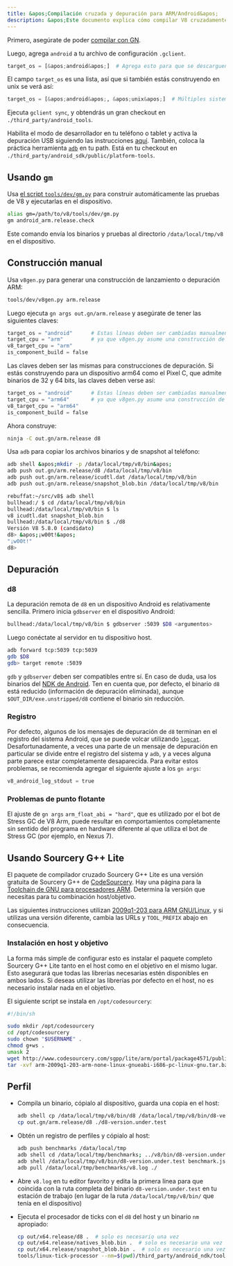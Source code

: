 ```yaml
---
title: &apos;Compilación cruzada y depuración para ARM/Android&apos;
description: &apos;Este documento explica cómo compilar V8 cruzadamente para ARM/Android y cómo depurarlo.&apos;
---
```

Primero, asegúrate de poder [compilar con GN](/docs/build-gn).

Luego, agrega `android` a tu archivo de configuración `.gclient`.

```python
target_os = [&apos;android&apos;]  # Agrega esto para que se descarguen los elementos de Android.
```

El campo `target_os` es una lista, así que si también estás construyendo en unix se verá así:

```python
target_os = [&apos;android&apos;, &apos;unix&apos;]  # Múltiples sistemas operativos objetivo.
```

Ejecuta `gclient sync`, y obtendrás un gran checkout en `./third_party/android_tools`.

Habilita el modo de desarrollador en tu teléfono o tablet y activa la depuración USB siguiendo las instrucciones [aquí](https://developer.android.com/studio/run/device.html). También, coloca la práctica herramienta [`adb`](https://developer.android.com/studio/command-line/adb.html) en tu path. Está en tu checkout en `./third_party/android_sdk/public/platform-tools`.

## Usando `gm`

Usa [el script `tools/dev/gm.py`](/docs/build-gn#gm) para construir automáticamente las pruebas de V8 y ejecutarlas en el dispositivo.

```bash
alias gm=/path/to/v8/tools/dev/gm.py
gm android_arm.release.check
```

Este comando envía los binarios y pruebas al directorio `/data/local/tmp/v8` en el dispositivo.

## Construcción manual

Usa `v8gen.py` para generar una construcción de lanzamiento o depuración ARM:

```bash
tools/dev/v8gen.py arm.release
```

Luego ejecuta `gn args out.gn/arm.release` y asegúrate de tener las siguientes claves:

```python
target_os = "android"      # Estas líneas deben ser cambiadas manualmente
target_cpu = "arm"         # ya que v8gen.py asume una construcción de simulador.
v8_target_cpu = "arm"
is_component_build = false
```

Las claves deben ser las mismas para construcciones de depuración. Si estás construyendo para un dispositivo arm64 como el Pixel C, que admite binarios de 32 y 64 bits, las claves deben verse así:

```python
target_os = "android"      # Estas líneas deben ser cambiadas manualmente
target_cpu = "arm64"       # ya que v8gen.py asume una construcción de simulador.
v8_target_cpu = "arm64"
is_component_build = false
```

Ahora construye:

```bash
ninja -C out.gn/arm.release d8
```

Usa `adb` para copiar los archivos binarios y de snapshot al teléfono:

```bash
adb shell &apos;mkdir -p /data/local/tmp/v8/bin&apos;
adb push out.gn/arm.release/d8 /data/local/tmp/v8/bin
adb push out.gn/arm.release/icudtl.dat /data/local/tmp/v8/bin
adb push out.gn/arm.release/snapshot_blob.bin /data/local/tmp/v8/bin
```

```bash
rebuffat:~/src/v8$ adb shell
bullhead:/ $ cd /data/local/tmp/v8/bin
bullhead:/data/local/tmp/v8/bin $ ls
v8 icudtl.dat snapshot_blob.bin
bullhead:/data/local/tmp/v8/bin $ ./d8
Versión V8 5.8.0 (candidato)
d8> &apos;¡w00t!&apos;
"¡w00t!"
d8>
```

## Depuración

### d8

La depuración remota de `d8` en un dispositivo Android es relativamente sencilla. Primero inicia `gdbserver` en el dispositivo Android:

```bash
bullhead:/data/local/tmp/v8/bin $ gdbserver :5039 $D8 <argumentos>
```

Luego conéctate al servidor en tu dispositivo host.

```bash
adb forward tcp:5039 tcp:5039
gdb $D8
gdb> target remote :5039
```

`gdb` y `gdbserver` deben ser compatibles entre sí. En caso de duda, usa los binarios del [NDK de Android](https://developer.android.com/ndk). Ten en cuenta que, por defecto, el binario `d8` está reducido (información de depuración eliminada), aunque `$OUT_DIR/exe.unstripped/d8` contiene el binario sin reducción.

### Registro

Por defecto, algunos de los mensajes de depuración de `d8` terminan en el registro del sistema Android, que se puede volcar utilizando [`logcat`](https://developer.android.com/studio/command-line/logcat). Desafortunadamente, a veces una parte de un mensaje de depuración en particular se divide entre el registro del sistema y `adb`, y a veces alguna parte parece estar completamente desaparecida. Para evitar estos problemas, se recomienda agregar el siguiente ajuste a los `gn args`:

```python
v8_android_log_stdout = true
```

### Problemas de punto flotante

El ajuste de `gn args` `arm_float_abi = "hard"`, que es utilizado por el bot de Stress GC de V8 Arm, puede resultar en comportamientos completamente sin sentido del programa en hardware diferente al que utiliza el bot de Stress GC (por ejemplo, en Nexus 7).

## Usando Sourcery G++ Lite

El paquete de compilador cruzado Sourcery G++ Lite es una versión gratuita de Sourcery G++ de [CodeSourcery](http://www.codesourcery.com/). Hay una página para la [Toolchain de GNU para procesadores ARM](http://www.codesourcery.com/sgpp/lite/arm). Determina la versión que necesitas para tu combinación host/objetivo.

Las siguientes instrucciones utilizan [2009q1-203 para ARM GNU/Linux](http://www.codesourcery.com/sgpp/lite/arm/portal/release858), y si utilizas una versión diferente, cambia las URLs y `TOOL_PREFIX` abajo en consecuencia.

### Instalación en host y objetivo

La forma más simple de configurar esto es instalar el paquete completo Sourcery G++ Lite tanto en el host como en el objetivo en el mismo lugar. Esto asegurará que todas las librerías necesarias estén disponibles en ambos lados. Si deseas utilizar las librerías por defecto en el host, no es necesario instalar nada en el objetivo.

El siguiente script se instala en `/opt/codesourcery`:

```bash
#!/bin/sh

sudo mkdir /opt/codesourcery
cd /opt/codesourcery
sudo chown "$USERNAME" .
chmod g+ws .
umask 2
wget http://www.codesourcery.com/sgpp/lite/arm/portal/package4571/public/arm-none-linux-gnueabi/arm-2009q1-203-arm-none-linux-gnueabi-i686-pc-linux-gnu.tar.bz2
tar -xvf arm-2009q1-203-arm-none-linux-gnueabi-i686-pc-linux-gnu.tar.bz2
```

## Perfil

- Compila un binario, cópialo al dispositivo, guarda una copia en el host:

    ```bash
    adb shell cp /data/local/tmp/v8/bin/d8 /data/local/tmp/v8/bin/d8-version.under.test
    cp out.gn/arm.release/d8 ./d8-version.under.test
    ```

- Obtén un registro de perfiles y cópialo al host:

    ```bash
    adb push benchmarks /data/local/tmp
    adb shell cd /data/local/tmp/benchmarks; ../v8/bin/d8-version.under.test run.js --prof
    adb shell /data/local/tmp/v8/bin/d8-version.under.test benchmark.js --prof
    adb pull /data/local/tmp/benchmarks/v8.log ./
    ```

- Abre `v8.log` en tu editor favorito y edita la primera línea para que coincida con la ruta completa del binario `d8-version.under.test` en tu estación de trabajo (en lugar de la ruta `/data/local/tmp/v8/bin/` que tenía en el dispositivo)

- Ejecuta el procesador de ticks con el `d8` del host y un binario `nm` apropiado:

    ```bash
    cp out/x64.release/d8 .  # solo es necesario una vez
    cp out/x64.release/natives_blob.bin .  # solo es necesario una vez
    cp out/x64.release/snapshot_blob.bin .  # solo es necesario una vez
    tools/linux-tick-processor --nm=$(pwd)/third_party/android_ndk/toolchains/arm-linux-androideabi-4.9/prebuilt/linux-x86_64/bin/arm-linux-androideabi-nm
    ```
